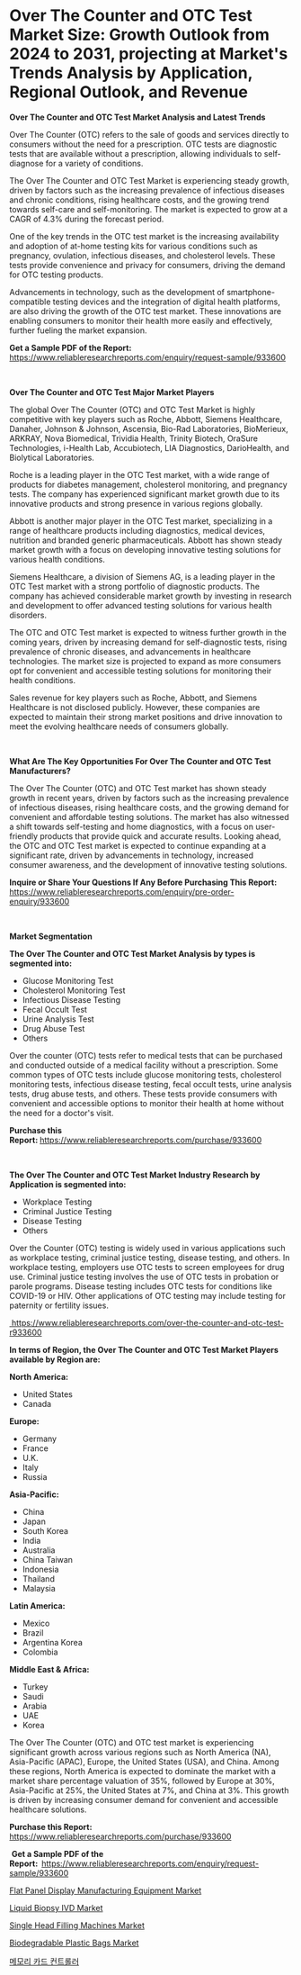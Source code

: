 <p><h1>Over The Counter and OTC Test Market Size: Growth Outlook from 2024 to 2031, projecting at Market's Trends Analysis by Application, Regional Outlook, and Revenue</h1></p><p><strong>Over The Counter and OTC Test Market Analysis and Latest Trends</strong></p>
<p><p>Over The Counter (OTC) refers to the sale of goods and services directly to consumers without the need for a prescription. OTC tests are diagnostic tests that are available without a prescription, allowing individuals to self-diagnose for a variety of conditions.</p><p>The Over The Counter and OTC Test Market is experiencing steady growth, driven by factors such as the increasing prevalence of infectious diseases and chronic conditions, rising healthcare costs, and the growing trend towards self-care and self-monitoring. The market is expected to grow at a CAGR of 4.3% during the forecast period.</p><p>One of the key trends in the OTC test market is the increasing availability and adoption of at-home testing kits for various conditions such as pregnancy, ovulation, infectious diseases, and cholesterol levels. These tests provide convenience and privacy for consumers, driving the demand for OTC testing products.</p><p>Advancements in technology, such as the development of smartphone-compatible testing devices and the integration of digital health platforms, are also driving the growth of the OTC test market. These innovations are enabling consumers to monitor their health more easily and effectively, further fueling the market expansion.</p></p>
<p><strong>Get a Sample PDF of the Report:&nbsp;</strong> <a href="https://www.reliableresearchreports.com/enquiry/request-sample/933600">https://www.reliableresearchreports.com/enquiry/request-sample/933600</a></p>
<p>&nbsp;</p>
<p><strong>Over The Counter and OTC Test Major Market Players</strong></p>
<p><p>The global Over The Counter (OTC) and OTC Test Market is highly competitive with key players such as Roche, Abbott, Siemens Healthcare, Danaher, Johnson & Johnson, Ascensia, Bio-Rad Laboratories, BioMerieux, ARKRAY, Nova Biomedical, Trividia Health, Trinity Biotech, OraSure Technologies, i-Health Lab, Accubiotech, LIA Diagnostics, DarioHealth, and Biolytical Laboratories.</p><p>Roche is a leading player in the OTC Test market, with a wide range of products for diabetes management, cholesterol monitoring, and pregnancy tests. The company has experienced significant market growth due to its innovative products and strong presence in various regions globally.</p><p>Abbott is another major player in the OTC Test market, specializing in a range of healthcare products including diagnostics, medical devices, nutrition and branded generic pharmaceuticals. Abbott has shown steady market growth with a focus on developing innovative testing solutions for various health conditions.</p><p>Siemens Healthcare, a division of Siemens AG, is a leading player in the OTC Test market with a strong portfolio of diagnostic products. The company has achieved considerable market growth by investing in research and development to offer advanced testing solutions for various health disorders.</p><p>The OTC and OTC Test market is expected to witness further growth in the coming years, driven by increasing demand for self-diagnostic tests, rising prevalence of chronic diseases, and advancements in healthcare technologies. The market size is projected to expand as more consumers opt for convenient and accessible testing solutions for monitoring their health conditions.</p><p>Sales revenue for key players such as Roche, Abbott, and Siemens Healthcare is not disclosed publicly. However, these companies are expected to maintain their strong market positions and drive innovation to meet the evolving healthcare needs of consumers globally.</p></p>
<p>&nbsp;</p>
<p><strong>What Are The Key Opportunities For Over The Counter and OTC Test Manufacturers?</strong></p>
<p><p>The Over The Counter (OTC) and OTC Test market has shown steady growth in recent years, driven by factors such as the increasing prevalence of infectious diseases, rising healthcare costs, and the growing demand for convenient and affordable testing solutions. The market has also witnessed a shift towards self-testing and home diagnostics, with a focus on user-friendly products that provide quick and accurate results. Looking ahead, the OTC and OTC Test market is expected to continue expanding at a significant rate, driven by advancements in technology, increased consumer awareness, and the development of innovative testing solutions.</p></p>
<p><strong>Inquire or Share Your Questions If Any Before Purchasing This Report:</strong> <a href="https://www.reliableresearchreports.com/enquiry/pre-order-enquiry/933600">https://www.reliableresearchreports.com/enquiry/pre-order-enquiry/933600</a></p>
<p>&nbsp;</p>
<p><strong>Market Segmentation</strong></p>
<p><strong>The Over The Counter and OTC Test Market Analysis by types is segmented into:</strong></p>
<p><ul><li>Glucose Monitoring Test</li><li>Cholesterol Monitoring Test</li><li>Infectious Disease Testing</li><li>Fecal Occult Test</li><li>Urine Analysis Test</li><li>Drug Abuse Test</li><li>Others</li></ul></p>
<p><p>Over the counter (OTC) tests refer to medical tests that can be purchased and conducted outside of a medical facility without a prescription. Some common types of OTC tests include glucose monitoring tests, cholesterol monitoring tests, infectious disease testing, fecal occult tests, urine analysis tests, drug abuse tests, and others. These tests provide consumers with convenient and accessible options to monitor their health at home without the need for a doctor's visit.</p></p>
<p><strong>Purchase this Report:&nbsp;</strong><a href="https://www.reliableresearchreports.com/purchase/933600">https://www.reliableresearchreports.com/purchase/933600</a></p>
<p>&nbsp;</p>
<p><strong>The Over The Counter and OTC Test Market Industry Research by Application is segmented into:</strong></p>
<p><ul><li>Workplace Testing</li><li>Criminal Justice Testing</li><li>Disease Testing</li><li>Others</li></ul></p>
<p><p>Over the Counter (OTC) testing is widely used in various applications such as workplace testing, criminal justice testing, disease testing, and others. In workplace testing, employers use OTC tests to screen employees for drug use. Criminal justice testing involves the use of OTC tests in probation or parole programs. Disease testing includes OTC tests for conditions like COVID-19 or HIV. Other applications of OTC testing may include testing for paternity or fertility issues.</p></p>
<p><a href="https://www.reliableresearchreports.com/over-the-counter-and-otc-test-r933600">&nbsp;https://www.reliableresearchreports.com/over-the-counter-and-otc-test-r933600</a></p>
<p><strong>In terms of Region, the Over The Counter and OTC Test Market Players available by Region are:</strong></p>
<p>
    <p> <strong> North America: </strong>
        <ul>
            <li>United States</li>
            <li>Canada</li>
        </ul>
        </p> 
    <p> <strong> Europe: </strong>
        <ul>
            <li>Germany</li>
            <li>France</li>
            <li>U.K.</li>
            <li>Italy</li>
            <li>Russia</li>
        </ul>
        </p> 
    <p> <strong> Asia-Pacific: </strong>
        <ul>
            <li>China</li>
            <li>Japan</li>
            <li>South Korea</li>
            <li>India</li>
            <li>Australia</li>
            <li>China Taiwan</li>
            <li>Indonesia</li>
            <li>Thailand</li>
            <li>Malaysia</li>
        </ul>
        </p> 
    <p> <strong> Latin America: </strong>
        <ul>
            <li>Mexico</li>
            <li>Brazil</li>
            <li>Argentina Korea</li>
            <li>Colombia</li>
        </ul>
        </p> 
    <p> <strong> Middle East & Africa: </strong>
        <ul>
            <li>Turkey</li>
            <li>Saudi</li>
            <li>Arabia</li>
            <li>UAE</li>
            <li>Korea</li>
        </ul>
    </p>
    </p>
<p><p>The Over The Counter (OTC) and OTC test market is experiencing significant growth across various regions such as North America (NA), Asia-Pacific (APAC), Europe, the United States (USA), and China. Among these regions, North America is expected to dominate the market with a market share percentage valuation of 35%, followed by Europe at 30%, Asia-Pacific at 25%, the United States at 7%, and China at 3%. This growth is driven by increasing consumer demand for convenient and accessible healthcare solutions.</p></p>
<p><strong>Purchase this Report: </strong><a href="https://www.reliableresearchreports.com/purchase/933600">https://www.reliableresearchreports.com/purchase/933600</a></p>
<p>&nbsp;<strong>Get a Sample PDF of the Report:&nbsp;&nbsp;</strong><a href="https://www.reliableresearchreports.com/enquiry/request-sample/933600">https://www.reliableresearchreports.com/enquiry/request-sample/933600</a></p>
<p><strong></strong></p>
<p><p><a href="https://github.com/SashaBeier2023/Market-Research-Report-List-1/blob/main/flat-panel-display-manufacturing-equipment-market.md">Flat Panel Display Manufacturing Equipment Market</a></p><p><a href="https://github.com/singletonthaxterkelliehr2df/Market-Research-Report-List-2/blob/main/liquid-biopsy-ivd-market.md">Liquid Biopsy IVD Market</a></p><p><a href="https://www.linkedin.com/pulse/single-head-filling-machinesnbspmarket-focuses-market-share-gzdrc">Single Head Filling Machines Market</a></p><p><a href="https://www.linkedin.com/pulse/biodegradable-plastic-bagsnbspmarket-focuses-market-share-nysue">Biodegradable Plastic Bags Market</a></p><p><a href="https://medium.com/@seanturner6262/%EB%A9%94%EB%AA%A8%EB%A6%AC-%EC%B9%B4%EB%93%9C-%EC%BB%A8%ED%8A%B8%EB%A1%A4%EB%9F%AC-%EC%8B%9C%EC%9E%A5-%EC%A1%B0%EC%82%AC-%EB%B3%B4%EA%B3%A0%EC%84%9C-2024%EB%85%84%EB%B6%80%ED%84%B0-2031%EB%85%84%EA%B9%8C%EC%A7%80%EC%9D%98-%EC%97%AD%EC%82%AC%EC%99%80-%EC%98%88%EC%B8%A1-b8bb5c078df5">메모리 카드 컨트롤러</a></p></p>